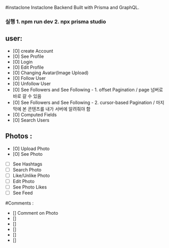 #instaclone
Instaclone Backend Built with Prisma and GraphQL.

### 실행 1.  npm run dev   2.  npx prisma studio 

## user:

- [O] create Account
- [O] See Profile
- [O] Login
- [O] Edit Profile
- [O] Changing Avatar(Image Upload)
- [O] Follow User
- [O] Unfollow User
- [O] See Followers and See Following - 1. offset Pagination / page 넘버로 바로 갈 수 있음
- [O] See Followers and See Following - 2. cursor-based Pagination / 마지막에 본 콘텐츠를 내가 서버에 알려줘야 함
- [O] Computed Fields
- [O] Search Users

## Photos :

- [O] Upload Photo
- [O] See Photo
- [ ] See Hashtags
- [ ] Search Photo
- [ ] Like/Unlike Photo
- [ ] Edit Photo
- [ ] See Photo Likes
- [ ] See Feed

#Comments :

- [] Comment on Photo
- []
- []
- []
- []
- []
